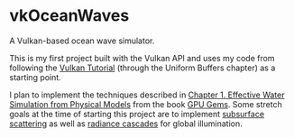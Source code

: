 # vkOceanWaves
A Vulkan-based ocean wave simulator.

This is my first project built with the Vulkan API and uses my code from following the [Vulkan Tutorial](https://vulkan-tutorial.com/) (through the Uniform Buffers chapter) as a starting point.

I plan to implement the techniques described in [Chapter 1. Effective Water Simulation from Physical Models](https://developer.nvidia.com/gpugems/gpugems/part-i-natural-effects/chapter-1-effective-water-simulation-physical-models) from the book [GPU Gems](https://www.nvidia.com/en-us/drivers/gpu-gems-home/). Some stretch goals at the time of starting this project are to implement [subsurface scattering](https://developer.nvidia.com/gpugems/gpugems/part-iii-materials/chapter-16-real-time-approximations-subsurface-scattering) as well as [radiance cascades](https://drive.google.com/file/d/1L6v1_7HY2X-LV3Ofb6oyTIxgEaP4LOI6/view) for global illumination.

